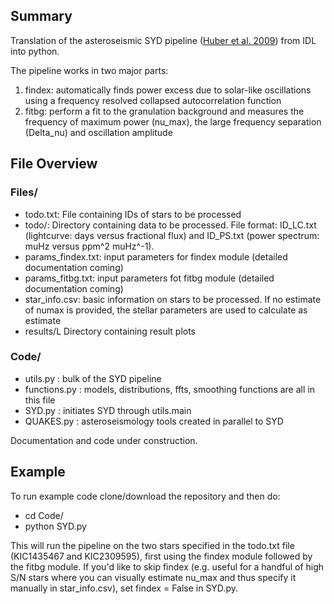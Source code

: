 ## Summary

Translation of the asteroseismic SYD pipeline ([Huber et al. 2009](https://ui.adsabs.harvard.edu/abs/2009CoAst.160...74H/abstract)) from IDL into python.

The pipeline works in two major parts:
1) findex: automatically finds power excess due to solar-like oscillations using a frequency resolved collapsed autocorrelation function
2) fitbg: perform a fit to the granulation background and measures the frequency of maximum power (nu_max), the large frequency separation (Delta_nu) and oscillation amplitude

## File Overview

### Files/
- todo.txt: File containing IDs of stars to be processed 
- todo/: Directory containing data to be processed. File format: ID_LC.txt (lightcurve: days versus fractional flux) and ID_PS.txt (power spectrum: muHz versus ppm^2 muHz^-1). 
- params_findex.txt: input parameters for findex module (detailed documentation coming)
- params_fitbg.txt: input parameters fot fitbg module (detailed documentation coming)
- star_info.csv: basic information on stars to be processed. If no estimate of numax is provided, the stellar parameters are used to calculate as estimate
- results/L Directory containing result plots

### Code/
- utils.py : bulk of the SYD pipeline
- functions.py : models, distributions, ffts, smoothing functions are all in this file
- SYD.py : initiates SYD through utils.main
- QUAKES.py : asteroseismology tools created in parallel to SYD

Documentation and code under construction.

## Example

To run example code clone/download the repository and then do:
- cd Code/
- python SYD.py

This will run the pipeline on the two stars specified in the todo.txt file (KIC1435467 and KIC2309595), first using the findex module followed by the fitbg module. If you'd like to skip findex (e.g. useful for a handful of high S/N stars where you can visually estimate nu_max and thus specify it manually in star_info.csv), set findex = False in SYD.py.


